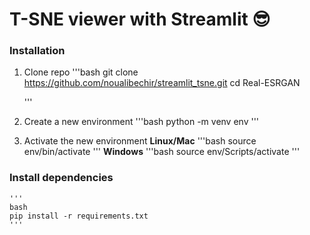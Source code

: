 # T-SNE viewer with Streamlit 😎



### Installation
1. Clone repo
   '''bash
   git clone https://github.com/noualibechir/streamlit_tsne.git
   cd Real-ESRGAN
   
   '''
2. Create a new environment 
    '''bash
     python -m venv env
    '''
3. Activate the new environment
**Linux/Mac**
    '''bash
    source env/bin/activate
    '''
**Windows**
   '''bash
   source env/Scripts/activate
   '''
### Install dependencies 
    '''
    bash
    pip install -r requirements.txt
    '''

